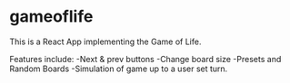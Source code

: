 # gameoflife

This is a React App implementing the Game of Life.

Features include:
-Next & prev buttons
-Change board size
-Presets and Random Boards
-Simulation of game up to a user set turn.
